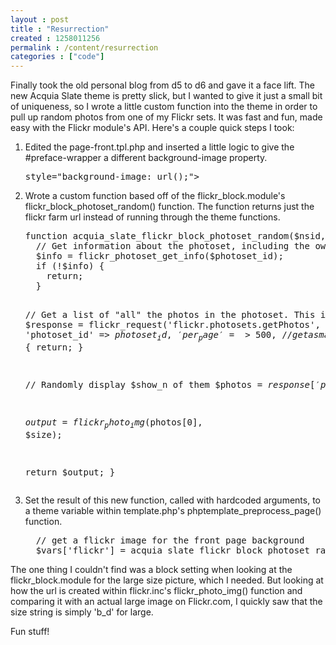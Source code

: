 ```yaml
---
layout : post
title : "Resurrection"
created : 1258011256
permalink : /content/resurrection
categories : ["code"]
---
```

Finally took the old personal blog from d5 to d6 and gave it a face lift. The new Acquia Slate theme is pretty slick, but I wanted to give it just a small bit of uniqueness, so I wrote a little custom function into the theme in order to pull up random photos from one of my Flickr sets. It was fast and fun, made easy with the Flickr module's API. Here's a couple quick steps I took:
<!--break-->
<ol>
<li>Edited the page-front.tpl.php and inserted a little logic to give the #preface-wrapper a different background-image property.
<pre>
<div id="preface-wrapper" class="clearfix" <?php if ($flickr): ?>style="background-image: url(<?php print $flickr; ?>);"<?php endif; ?>>
</pre></li>
<li>Wrote a custom function based off of the flickr_block.module's flickr_block_photoset_random() function. The function returns just the flickr farm url instead of running through the theme functions.
<pre>
function acquia_slate_flickr_block_photoset_random($nsid, $show_n, $size, $photoset_id) {
  // Get information about the photoset, including the owner.
  $info = flickr_photoset_get_info($photoset_id);
  if (!$info) {
    return;
  }

  // Get a list of "all" the photos in the photoset. This is cached.
  $response = flickr_request('flickr.photosets.getPhotos',
    array(
      'photoset_id' => $photoset_id,
      'per_page' => 500, // get as many images as possible
      'extras' => 'owner',
    )
  );
  if (!$response) {
    return;
  }

  // Randomly display $show_n of them
  $photos = $response['photoset']['photo'];
  shuffle($photos);

  $output = flickr_photo_img($photos[0], $size);

  return $output;
}
</pre></li>
<li>Set the result of this new function, called with hardcoded arguments, to a theme variable within template.php's phptemplate_preprocess_page() function.
<pre>
  // get a flickr image for the front page background
  $vars['flickr'] = acquia_slate_flickr_block_photoset_random($nsid, $show_n, $size, $photoset_id);
</pre>
</li>
</ol>

The one thing I couldn't find was a block setting when looking at the flickr_block.module for the large size picture, which I needed.  But looking at how the url is created within flickr.inc's flickr_photo_img() function and comparing it with an actual large image on Flickr.com, I quickly saw that the size string is simply 'b_d' for large.

Fun stuff!